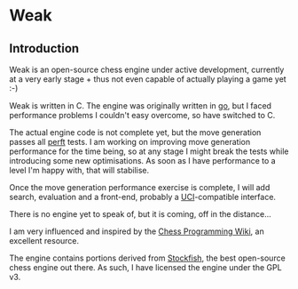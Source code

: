 # Weak #

## Introduction ##

Weak is an open-source chess engine under active development, currently at a very early stage +
thus not even capable of actually playing a game yet :-)

Weak is written in C. The engine was originally written in [go][0], but I faced performance
problems I couldn't easy overcome, so have switched to C.

The actual engine code is not complete yet, but the move generation passes all [perft][1]
tests. I am working on improving move generation performance for the time being, so at any
stage I might break the tests while introducing some new optimisations. As soon as I have
performance to a level I'm happy with, that will stabilise.

Once the move generation performance exercise is complete, I will add search, evaluation and a
front-end, probably a [UCI][2]-compatible interface.

There is no engine yet to speak of, but it is coming, off in the distance...

I am very influenced and inspired by the [Chess Programming Wiki][3], an excellent
resource.

The engine contains portions derived from [Stockfish][4], the best open-source chess engine out
there. As such, I have licensed the engine under the GPL v3.

[0]:https://github.com/lorenzo-stoakes/weak-go
[1]:http://chessprogramming.wikispaces.com/perft
[2]:http://en.wikipedia.org/wiki/Universal_Chess_Interface
[3]:http://chessprogramming.wikispaces.com/
[4]:http://www.stockfishchess.com/
